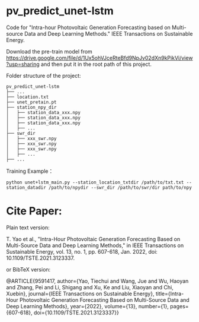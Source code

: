# pv_predict_unet-lstm
Code for "Intra-hour Photovoltaic Generation Forecasting based on Multi-source Data and Deep Learning Methods." IEEE Transactions on Sustainable Energy.



Download the pre-train model from  https://drive.google.com/file/d/1Ux5ohVJceRteBfd9NpJv02dXn9kPikVi/view?usp=sharing and then put it in the root path of this project. 

Folder structure of the project:

```
pv_predict_unet-lstm
├── ...
├── location.txt
├── unet_pretain.pt
├── station_npy_dir
│   ├── station_data_xxx.npy
│   ├── station_data_xxx.npy
│   ├── station_data_xxx.npy
│   ├── ...
├── swr_dir
│   ├── xxx_swr.npy
│   ├── xxx_swr.npy
│   ├── xxx_swr.npy
│   ├── ...
├── ...
```

Training Example： 

	python unet+lstm_main.py --station_location_txtdir /path/to/txt.txt --station_datadir /path/to/npydir --swr_dir /path/to/swr/dir path/to/npy

# Cite Paper:

Plain text version:

T. Yao et al., "Intra-Hour Photovoltaic Generation Forecasting Based on Multi-Source Data and Deep Learning Methods," in IEEE Transactions on Sustainable Energy, vol. 13, no. 1, pp. 607-618, Jan. 2022, doi: 10.1109/TSTE.2021.3123337.

or BibTeX version:

@ARTICLE{9591417,  author={Yao, Tiechui and Wang, Jue and Wu, Haoyan and Zhang, Pei and Li, Shigang and Xu, Ke and Liu, Xiaoyan and Chi, Xuebin},  journal={IEEE Transactions on Sustainable Energy},   title={Intra-Hour Photovoltaic Generation Forecasting Based on Multi-Source Data and Deep Learning Methods},   year={2022},  volume={13},  number={1},  pages={607-618},  doi={10.1109/TSTE.2021.3123337}}
